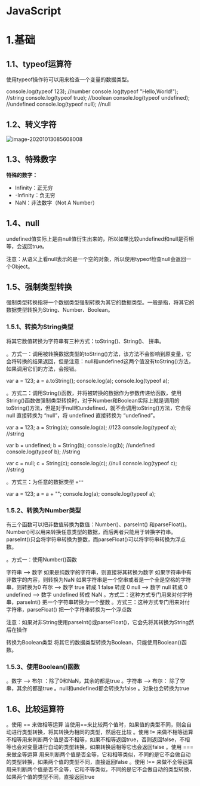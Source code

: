 # JavaScript

# 1.基础

## 1.1、typeof运算符

使用typeof操作符可以用来检查一个变量的数据类型。

console.log(typeof 123);                        //number
console.log(typeof "Hello,World!");      //string
console.log(typeof true);                       //boolean
console.log(typeof undefined);            //undefined
console.log(typeof null);                       //null

## 1.2、转义字符

![image-20201013085608008](https://img-blog.csdnimg.cn/img_convert/8cd27bded82d24387ae42b8444f0d25e.png)

## 1.3、特殊数字

**特殊的数字：**

- Infinity：正无穷
- -Infinity：负无穷
- NaN：非法数字（Not A Number）

## 1.4、null

undefined值实际上是由null值衍生出来的，所以如果比较undefined和null是否相等，会返回true。

注意：从语义上看null表示的是一个空的对象，所以使用typeof检查null会返回一个Object。

## 1.5、强制类型转换

强制类型转换指将一个数据类型强制转换为其它的数据类型。一般是指，将其它的数据类型转换为String、Number、Boolean。

### 1.5.1、转换为String类型

将其它数值转换为字符串有三种方式：toString()、String()、 拼串。

。方式一：调用被转换数据类型的toString()方法，该方法不会影响到原变量，它会将转换的结果返回，但是注意：null和undefined这两个值没有toString()方法，如果调用它们的方法，会报错。

var a = 123;
a = a.toString();
console.log(a);
console.log(typeof a);

。方式二：调用String()函数，并将被转换的数据作为参数传递给函数，使用String()函数做强制类型转换时，对于Number和Boolean实际上就是调用的toString()方法，但是对于null和undefined，就不会调用toString()方法，它会将 null 直接转换为 “null”，将 undefined 直接转换为 “undefined”。

var a = 123;
a = String(a);
console.log(a);                 //123
console.log(typeof a);    //string

var b = undefined;
b = String(b);
console.log(b);                  //undefined
console.log(typeof b);      //string

var c = null;
c = String(c);
console.log(c);                 //null
console.log(typeof c);     //string

。方式三：为任意的数据类型 `+""`

var a = 123;
a = a + "";
console.log(a);
console.log(typeof a);

### 1.5.2、转换为Number类型

有三个函数可以把非数值转换为数值：Number()、parseInt() 和parseFloat()。Number()可以用来转换任意类型的数据，而后两者只能用于转换字符串。parseInt()只会将字符串转换为整数，而parseFloat()可以将字符串转换为浮点数。

。方式一：使用Number()函数

字符串 --> 数字
如果是纯数字的字符串，则直接将其转换为数字
如果字符串中有非数字的内容，则转换为NaN
如果字符串是一个空串或者是一个全是空格的字符串，则转换为0
布尔 --> 数字
true 转成 1
false 转成 0
null --> 数字
null 转成 0
undefined --> 数字
undefined 转成 NaN
。方式二：这种方式专门用来对付字符串，parseInt() 把一个字符串转换为一个整数
。方式三：这种方式专门用来对付字符串，parseFloat() 把一个字符串转换为一个浮点数

注意：如果对非String使用parseInt()或parseFloat()，它会先将其转换为String然后在操作

转换为Boolean类型
将其它的数据类型转换为Boolean，只能使用Boolean()函数。

### 1.5.3、使用Boolean()函数

。数字 —> 布尔  ：除了0和NaN，其余的都是true
。字符串 —> 布尔： 除了空串，其余的都是true
。null和undefined都会转换为false
。对象也会转换为true

## 1.6、比较运算符

。使用 == 来做相等运算
当使用==来比较两个值时，如果值的类型不同，则会自动进行类型转换，将其转换为相同的类型，然后在比较
。使用 != 来做不相等运算
不相等用来判断两个值是否不相等，如果不相等返回true，否则返回false，不相等也会对变量进行自动的类型转换，如果转换后相等它也会返回false
。使用 === 来做全等运算
用来判断两个值是否全等，它和相等类似，不同的是它不会做自动的类型转换，如果两个值的类型不同，直接返回false
。使用 !== 来做不全等运算
用来判断两个值是否不全等，它和不等类似，不同的是它不会做自动的类型转换，如果两个值的类型不同，直接返回true
